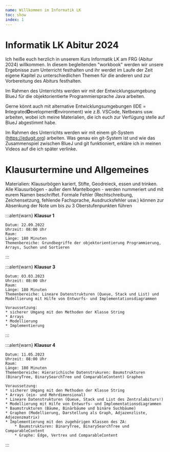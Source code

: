 ```yaml
---
name: Willkommen im Informatik LK
toc: show
index: 1
---
```


# Informatik LK Abitur 2024

Ich heiße euch herzlich in unserem Kurs Informatik LK am FRG (Abitur 2024) willkommen.
In diesem begleitenden "workbook" werden wir unsere Ergebnisse zum Unterricht festhalten und ihr werdet im Laufe der Zeit eigene Kapitel zu unterschiedlichen Themen für die anderen und zur Vorbereitung des Abiturs festhalten.

Im Rahmen des Unterrichts werden wir mit der Entwicklungsumgebung BlueJ für die objektorientierte Programmiersprache Java arbeiten.

Gerne könnt auch mit alternative Entwicklungsumgebungen (IDE = **I**ntegrated**D**evelopment**E**nvironment) wie z.B. VSCode, Netbeans usw. arbeiten, wobei ich meine Materialien, die ich euch zur Verfügung stelle auf BlueJ abgestimmt habe.

Im Rahmen des Unterrichts werden wir mit einem git-System (https://edugit.org) arbeiten. Was genau ein git-System ist und wie das Zusammenspiel zwischen BlueJ und git funktioniert, erkläre ich in meinen Videos auf die ich später verlinke.

# Klausurtermine und Allgemeines

Materialien: Klausurbögen kariert, Stifte, Geodreieck, essen und trinken. Alle Klausurbögen - außer dem Mantelbogen - werden nummeriert und mit eurem Namen beschriftet. Formale Fehler (Rechtschreibung, Zeichensetzung, fehlende Fachsprache, Ausdrucksfehler usw.) können zur Absenkung der Note um bis zu 3 Oberstufenpunkten führen

:::alert{warn}
**Klausur 1** 

    Datum: 22.09.2022
    Uhrzeit: 08:00 Uhr
    Raum: 
    Länge: 180 Minuten
    Themenbereiche: Grundbegriffe der objektorientierung Programmierung, Arrays, Suchen und Sortieren
:::

:::alert{warn}
**Klausur 3** 

    Datum: 03.03.2023
    Uhrzeit: 08:00 Uhr
    Raum: 
    Länge: 180 Minuten
    Themenbereiche: Lineare Datenstrukturen (Queue, Stack und List) und Modellierung mit Hilfe von Entwurfs- und Implementationsdiagrammen
    
    Voraussetzung: 
    * sicherer Umgang mit den Methoden der Klasse String
    * Arrays
    * Modellierung
    * Implementierung
:::

:::alert{warn}
**Klausur 4** 

    Datum: 11.05.2023
    Uhrzeit: 08:00 Uhr
    Raum: 
    Länge: 180 Minuten
    Themenbereiche: Hierarichische Datenstrukuren: Baumstrukturen (BinaryTree, BinarySearchTree und ComparableContent) Graphen
    
    Voraussetzung: 
    * sicherer Umgang mit den Methoden der Klasse String
    * Arrays (ein- und Mehrdimensional)
    * Lineare Datenstrukturen (Queue, Stack und List des Zentralabiturs!)
    * Modellierung mit Hilfe von Entwurfs- und Implementationsdiagrammen
    * Baumstrukturen (Bäume, Binärbäume und binäre Suchbäume)
    * Graphen (Modellierung, Darstellung als Graph, Adjazenzliste, Adjezenzmatrix)
    * Implementierung mit den zugehörigen Klassen des ZA: 
        * Baumstrukturen: BinaryTree, BinarySearchTree und ComparableContent
        * Graphe: Edge, Vertrex und ComparableContent
:::

